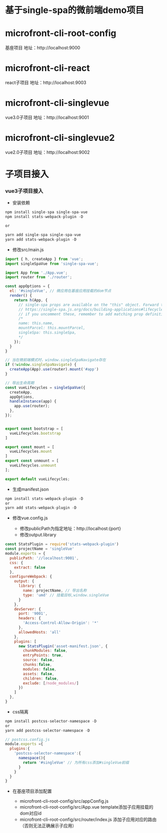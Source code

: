 # 基于single-spa的微前端demo项目

# microfront-cli-root-config

基座项目
地址：http://localhost:9000

# microfront-cli-react

react子项目
地址：http://localhost:9003

# microfront-cli-singlevue

vue3.0子项目
地址：http://localhost:9001

# microfront-cli-singlevue2

vue2.0子项目
地址：http://localhost:9002

# 子项目接入

### vue3子项目接入

- 安装依赖

```js
npm install single-spa single-spa-vue
npm install stats-webpack-plugin -D

or

yarn add single-spa single-spa-vue
yarn add stats-webpack-plugin -D
```

- 修改src/main.js

```js
import { h, createApp } from 'vue';
import singleSpaVue from 'single-spa-vue';

import App from './App.vue';
import router from './router';

const appOptions = {
  el: '#singleVue', // 微应用在基座应用挂载的dom节点
  render() {
    return h(App, {
      // single-spa props are available on the "this" object. Forward them to your component as needed.
      // https://single-spa.js.org/docs/building-applications#lifecycle-props
      // if you uncomment these, remember to add matching prop definitions for them in your App.vue file.
      /*
      name: this.name,
      mountParcel: this.mountParcel,
      singleSpa: this.singleSpa,
      */
    });
  }
}

// 当在微前端模式时，window.singleSpaNavigate存在
if (!window.singleSpaNavigate) {
  createApp(App).use(router).mount('#app')
}

// 导出生命周期
const vueLifecycles = singleSpaVue({
  createApp,
  appOptions,
  handleInstance(app) {
    app.use(router);
  },
});


export const bootstrap = [
  vueLifecycles.bootstrap
]

export const mount = [
  vueLifecycles.mount
]
export const unmount = [
  vueLifecycles.unmount
];

export default vueLifecycles;

```

- 生成manifest.json

```js
npm install stats-webpack-plugin -D
or
yarn add stats-webpack-plugin -D
```

- 修改vue.config.js

  - 修改publicPath为指定地址：http://localhost:{port}
  - 修改output.library


```js
const StatsPlugin = require('stats-webpack-plugin')
const projectName = 'singleVue'
module.exports = {
  publicPath: '//localhost:9001',
  css: {
    extract: false
  },
  configureWebpack: {
    output: {
      library: {
        name: projectName, // 导出名称
        type: 'umd' // 挂载目标,window.singleVue
      }
    },
    devServer: {
      port: '9001',
      headers: {
        'Access-Control-Allow-Origin': '*'
      },
      allowedHosts: 'all'
    },
    plugins: [
      new StatsPlugin('asset-manifest.json', {
        chunkModules: false,
        entryPoints: true,
        source: false,
        chunks:false,
        modules: false,
        assets: false,
        children: false,
        exclude: [/node_modules/]
      })
    ]
  },
}
```

- css隔离

```js
npm install postcss-selector-namespace -D
or
yarn add postcss-selector-namespace -D
```

```js
// postcss.config.js
module.exports ={
  plugins:{
    'postcss-selector-namespace':{
      namespace(){
        return '#singleVue' // 为所有css添加#singleVue前缀
      }
    }
  }
}
```

- 在基座项目添加配置

  - microfront-cli-root-config/src/appConfig.js
  - microfront-cli-root-config/src/App.vue
    template添加子应用挂载的dom对应id
  - microfront-cli-root-config/src/router/index.js
    添加子应用对应的路由（否则无法正确展示子应用）